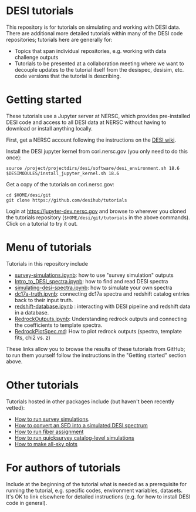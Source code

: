 # DESI tutorials

This repository is for tutorials on simulating and working with DESI data.
There are additional more detailed tutorials within many of the DESI code
repositories; tutorials here are generally for:
* Topics that span individual repositories, e.g. working with data challenge outputs
* Tutorials to be presented at a collaboration meeting where we want to decouple
  updates to the tutorial itself from the desispec, desisim, etc. code versions that
  the tutorial is describing.

# Getting started

These tutorials use a Jupyter server at NERSC, which provides pre-installed DESI code and access to all DESI data at NERSC without having to download or install anything locally.

First, get a NERSC account following the instructions on the [DESI wiki](https://desi.lbl.gov/trac/wiki/Computing/AccessNersc).

Install the DESI jupyter kernel from cori.nersc.gov (you only need to do this once):
```
source /project/projectdirs/desi/software/desi_environment.sh 18.6
$DESIMODULES/install_jupyter_kernel.sh 18.6
```

Get a copy of the tutorials on cori.nersc.gov:
```
cd $HOME/desi/git
git clone https://github.com/desihub/tutorials
```

Login at https://jupyter-dev.nersc.gov and browse to wherever you cloned the tutorials repository
(`$HOME/desi/git/tutorials` in the above commands).  Click on a tutorial to try it out.


# Menu of tutorials

Tutorials in this repository include
* [survey-simulations.ipynb](survey-simulations.ipynb): how to use "survey simulation" outputs
* [Intro_to_DESI_spectra.ipynb](Intro_to_DESI_spectra.ipynb): how to find and read DESI spectra
* [simulating-desi-spectra.ipynb](simulating-desi-spectra.ipynb): how to simulate your own spectra
* [dc17a-truth.ipynb](dc17a-truth.ipynb): connecting dc17a spectra and redshift catalog entries
    back to their input truth.
* [redshift-database.ipynb](redshift-database.ipynb) : interacting with DESI pipeline and redshift data in
    a database.
* [RedrockOutputs.ipynb](redrock/RedrockOutputs.ipynb): Understanding redrock outputs and
    connecting the coefficients to template spectra.
* [RedrockPlotSpec.md](redrock/RedrockPlotSpec.md): How to plot redrock outputs
    (spectra, template fits, chi2 vs. z)

These links allow you to browse the results of these tutorials from GitHub; to run them yourself follow the instructions in the "Getting started" section above.

# Other tutorials

Tutorials hosted in other packages include (but haven't been recently vetted):
* [How to run survey simulations](https://github.com/desihub/surveysim/blob/master/doc/tutorial.rst).
* [How to convert an SED into a simulated DESI spectrum](https://github.com/desihub/specsim/blob/master/docs/nb/SimulationExamples.ipynb)
* [How to run fiber assignment](https://desi.lbl.gov/DocDB/cgi-bin/private/ShowDocument?docid=2742)
* [How to run quicksurvey catalog-level simulations](https://github.com/desihub/quicksurvey_example)
* [How to make all-sky plots](https://github.com/desihub/desiutil/blob/master/doc/nb/SkyMapExamples.ipynb)

# For authors of tutorials

Include at the beginning of the tutorial what is needed as a prerequisite for running the tutorial,
e.g. specific codes, environment variables, datasets.  It's OK to link elsewhere for detailed
instructions (e.g. for how to install DESI code in general).
